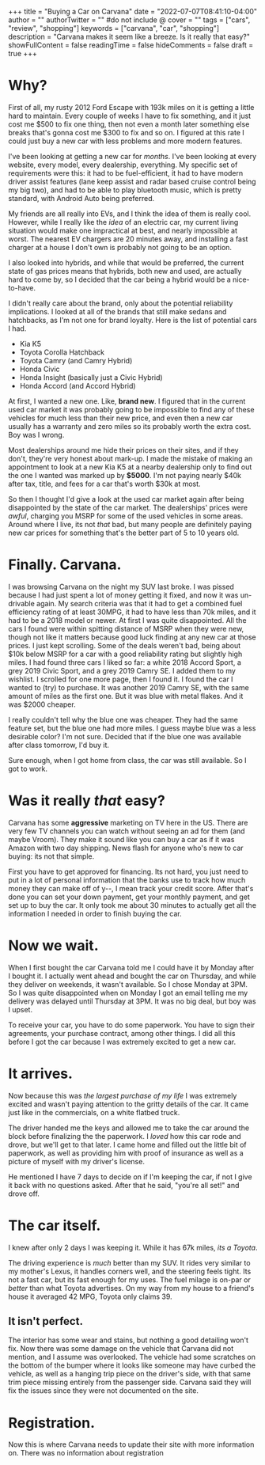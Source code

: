 +++
title = "Buying a Car on Carvana"
date = "2022-07-07T08:41:10-04:00"
author = ""
authorTwitter = "" #do not include @
cover = ""
tags = ["cars", "review", "shopping"]
keywords = ["carvana", "car", "shopping"]
description = "Carvana makes it seem like a breeze. Is it really that easy?"
showFullContent = false
readingTime = false
hideComments = false
draft = true
+++

# Why? 

First of all, my rusty 2012 Ford Escape with 193k miles on it is getting a little hard to maintain. Every couple of weeks I have to fix something, and it just cost me $500 to fix one thing, then not even a month later something else breaks that's gonna cost me $300 to fix and so on. I figured at this rate I could just buy a new car with less problems and more modern features.

I've been looking at getting a new car for *months*.
I've been looking at every website, every model, every dealership, everything. 
My specific set of requirements were this: it had to be fuel-efficient, it had to have modern driver assist features (lane keep assist and radar based cruise control being my big two), and had to be able to play bluetooth music, which is pretty standard, with Android Auto being preferred.

My friends are all really into EVs, and I think the idea of them is really cool. However, while I really like the *idea* of an electric car, my current living situation would make one impractical at best, and nearly impossible at worst. The nearest EV chargers are 20 minutes away, and installing a fast charger at a house I don't own is probably not going to be an option.

I also looked into hybrids, and while that would be preferred, the current state of gas prices means that hybrids, both new and used, are actually hard to come by, so I decided that the car being a hybrid would be a nice-to-have.

I didn't really care about the brand, only about the potential reliability implications. I looked at all of the brands that still make sedans and hatchbacks, as I'm not one for brand loyalty. Here is the list of potential cars I had.

* Kia K5
* Toyota Corolla Hatchback
* Toyota Camry (and Camry Hybrid)
* Honda Civic
* Honda Insight (basically just a Civic Hybrid)
* Honda Accord (and Accord Hybrid)

At first, I wanted a new one. Like, **brand new**. I figured that in the current used car market it was probably going to be impossible to find any of these vehicles for much less than their new price, and even then a new car usually has a warranty and zero miles so its probably worth the extra cost. Boy was I wrong.

Most dealerships around me hide their prices on their sites, and if they don't, they're very honest about mark-up. I made the mistake of making an appointment to look at a new Kia K5 at a nearby dealership only to find out the one I wanted was marked up by **$5000**. I'm not paying nearly $40k after tax, title, and fees for a car that's worth $30k at most. 

So then I thought I'd give a look at the used car market again after being disappointed by the state of the car market. The dealerships' prices were *awful*, charging you MSRP for some of the used vehicles in some areas. Around where I live, its not *that* bad, but many people are definitely paying new car prices for something that's the better part of 5 to 10 years old. 

# Finally. Carvana.

I was browsing Carvana on the night my SUV last broke. I was pissed because I had just spent a lot of money getting it fixed, and now it was un-drivable again. My search criteria was that it had to get a combined fuel efficiency rating of at least 30MPG, it had to have less than 70k miles, and it had to be a 2018 model or newer. At first I was quite disappointed. All the cars I found were within spitting distance of MSRP when they were new, though not like it matters because good luck finding at any new car at those prices. I just kept scrolling. Some of the deals weren't bad, being about $10k below MSRP for a car with a good reliability rating but slightly high miles. I had found three cars I liked so far: a white 2018 Accord Sport, a grey 2019 Civic Sport, and a grey 2019 Camry SE. I added them to my wishlist. I scrolled for one more page, then I found it. I found the car I wanted to (try) to purchase. It was another 2019 Camry SE, with the same amount of miles as the first one. But it was blue with metal flakes. And it was $2000 cheaper.

I really couldn't tell why the blue one was cheaper. They had the same feature set, but the blue one had more miles. I guess maybe blue was a less desirable color? I'm not sure. Decided that if the blue one was available after class tomorrow, I'd buy it.

Sure enough, when I got home from class, the car was still available. So I got to work.

# Was it really *that* easy?

Carvana has some **aggressive** marketing on TV here in the US. There are very few TV channels you can watch without seeing an ad for them (and maybe Vroom). They make it sound like you can buy a car as if it was Amazon with two day shipping. News flash for anyone who's new to car buying: its not that simple.

First you have to get approved for financing. Its not hard, you just need to put in a lot of personal information that the banks use to track how much money they can make off of y--, I mean track your credit score. After that's done you can set your down payment, get your monthly payment, and get set up to buy the car. It only took me about 30 minutes to actually get all the information I needed in order to finish buying the car. 

# Now we wait.

When I first bought the car Carvana told me I could have it by Monday after I bought it. I actually went ahead and bought the car on Thursday, and while they deliver on weekends, it wasn't available. So I chose Monday at 3PM. So I was quite disappointed when on Monday I got an email telling me my delivery was delayed until Thursday at 3PM. It was no big deal, but boy was I upset. 

To receive your car, you have to do some paperwork. You have to sign their agreements, your purchase contract, among other things. I did all this before I got the car because I was extremely excited to get a new car.

# It arrives.

Now because this was *the largest purchase of my life* I was extremely excited and wasn't paying attention to the gritty details of the car. It came just like in the commercials, on a white flatbed truck.

<!--Insert snapchat here-->

The driver handed me the keys and allowed me to take the car around the block before finalizing the the paperwork. I *loved* how this car rode and drove, but we'll get to that later. I came home and filled out the little bit of paperwork, as well as providing him with proof of insurance as well as a picture of myself with my driver's license. 

He mentioned I have 7 days to decide on if I'm keeping the car, if not I give it back with no questions asked. After that he said, "you're all set!" and drove off. 

# The car itself.

<!--Picture of car-->

I knew after only 2 days I was keeping it. While it has 67k miles, *its a Toyota*.

The driving experience is *much* better than my SUV. It rides very similar to my mother's Lexus, it handles corners well, and the steering feels tight. Its not a fast car, but its fast enough for my uses. The fuel milage is on-par or *better* than what Toyota advertises. On my way from my house to a friend's house it averaged 42 MPG, Toyota only claims 39. 

## It isn't perfect.

The interior has some wear and stains, but nothing a good detailing won't fix. Now there was some damage on the vehicle that Carvana did not mention, and I assume was overlooked. The vehicle had some scratches on the bottom of the bumper where it looks like someone may have curbed the vehicle, as well as a hanging trip piece on the driver's side, with that same trim piece missing entirely from the passenger side. Carvana said they will fix the issues since they were not documented on the site. 

# Registration.

Now this is where Carvana needs to update their site with more information on. There was no information about registration 
